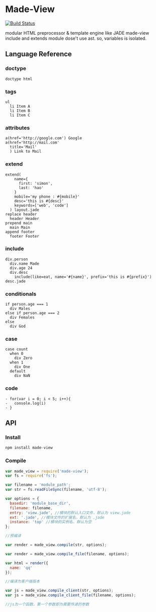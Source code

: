 # Made-View
[![Build Status](https://travis-ci.org/simonhao/made-view.svg?branch=master)](https://travis-ci.org/simonhao/made-view)

modular HTML preprocessor & template engine like JADE
made-view include and extends module dose't use ast. so, variables is isolated.

## Language Reference
### doctype
```
doctype html
```
### tags
``` jade
ul
  li Item A
  li Item B
  li Item C
```
### attributes
``` jade
a(href='http://google.com') Google
a(href='http://mail.com'
  title='Mail'
  ) Link to Mail
```
### extend
``` jade
extend(
    name={
      first: 'simon',
      last: 'hao'
    }
    mobile='my phone : #{mobile}'
    desc='this is #{desc}'
    keywords=['web', 'code']
  ) layout.jade
replace header
  header Header
prepend main
  main Main
append footer
  footer Footer
```
### include
``` jade
div.person
  div.name Made
  div.age 24
  div.desc
    include(like=eat, name='#{name}', prefix='this is #{prefix}') desc.jade
```
### conditionals
``` jade
if person.age === 1
  div Males
else if person.age === 2
  div Females
else
  div God
```

### case
``` jade
case count
  when 0
    div Zero
  when 1
    div One
  default
    div NaN
```
### code
``` jade
- for(var i = 0; i < 5; i++){
-   console.log(i)
- }
```

## API
### Install
```js
npm install made-view
```

### Compile
```js
var made_view = require('made-view');
var fs = require('fs');

var filename = 'module_path';
var str = fs.readFileSync(filename, 'utf-8');

var options = {
  basedir: 'module_base_dir',
  filename: filename,
  entry: 'view.jade', //模块的默认入口文件，默认为 view.jade
  ext: '.jade', //模块文件的扩展名，默认为 .jade
  instance: 'top' //模块的实例名，默认为空
};

//预编译

var render = made_view.compile(str, options);

var render = made_view.compile_file(filename, options);

var html = render({
  name: 'qq'
});

//编译为客户端版本

var js = made_view.compile_client(str, options);
var js = made_view.compile_client_file(filename, options);

//js为一个函数，第一个参数即为需要传递的参数

```









